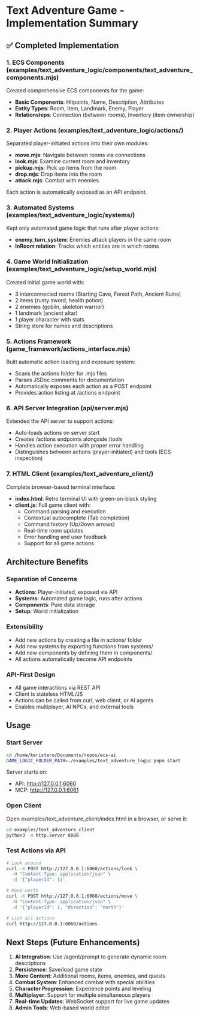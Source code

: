 # Text Adventure Game - Implementation Summary

## ✅ Completed Implementation

### 1. ECS Components (examples/text_adventure_logic/components/text_adventure_components.mjs)
Created comprehensive ECS components for the game:
- **Basic Components**: Hitpoints, Name, Description, Attributes
- **Entity Types**: Room, Item, Landmark, Enemy, Player
- **Relationships**: Connection (between rooms), Inventory (item ownership)

### 2. Player Actions (examples/text_adventure_logic/actions/)
Separated player-initiated actions into their own modules:
- **move.mjs**: Navigate between rooms via connections
- **look.mjs**: Examine current room and inventory
- **pickup.mjs**: Pick up items from the room
- **drop.mjs**: Drop items into the room
- **attack.mjs**: Combat with enemies

Each action is automatically exposed as an API endpoint.

### 3. Automated Systems (examples/text_adventure_logic/systems/)
Kept only automated game logic that runs after player actions:
- **enemy_turn_system**: Enemies attack players in the same room
- **InRoom relation**: Tracks which entities are in which rooms

### 4. Game World Initialization (examples/text_adventure_logic/setup_world.mjs)
Created initial game world with:
- 3 interconnected rooms (Starting Cave, Forest Path, Ancient Ruins)
- 2 items (rusty sword, health potion)
- 2 enemies (goblin, skeleton warrior)
- 1 landmark (ancient altar)
- 1 player character with stats
- String store for names and descriptions

### 5. Actions Framework (game_framework/actions_interface.mjs)
Built automatic action loading and exposure system:
- Scans the actions folder for .mjs files
- Parses JSDoc comments for documentation
- Automatically exposes each action as a POST endpoint
- Provides action listing at /actions endpoint

### 6. API Server Integration (api/server.mjs)
Extended the API server to support actions:
- Auto-loads actions on server start
- Creates /actions endpoints alongside /tools
- Handles action execution with proper error handling
- Distinguishes between actions (player-initiated) and tools (ECS inspection)

### 7. HTML Client (examples/text_adventure_client/)
Complete browser-based terminal interface:
- **index.html**: Retro terminal UI with green-on-black styling
- **client.js**: Full game client with:
  - Command parsing and execution
  - Contextual autocomplete (Tab completion)
  - Command history (Up/Down arrows)
  - Real-time room updates
  - Error handling and user feedback
  - Support for all game actions

## Architecture Benefits

### Separation of Concerns
- **Actions**: Player-initiated, exposed via API
- **Systems**: Automated game logic, runs after actions
- **Components**: Pure data storage
- **Setup**: World initialization

### Extensibility
- Add new actions by creating a file in actions/ folder
- Add new systems by exporting functions from systems/
- Add new components by defining them in components/
- All actions automatically become API endpoints

### API-First Design
- All game interactions via REST API
- Client is stateless HTML/JS
- Actions can be called from curl, web client, or AI agents
- Enables multiplayer, AI NPCs, and external tools

## Usage

### Start Server
```bash
cd /home/keristero/Documents/repos/ecs-ai
GAME_LOGIC_FOLDER_PATH=./examples/text_adventure_logic pnpm start
```

Server starts on:
- API: http://127.0.0.1:6060
- MCP: http://127.0.0.1:6061

### Open Client
Open examples/text_adventure_client/index.html in a browser, or serve it:
```bash
cd examples/text_adventure_client
python3 -m http.server 8080
```

### Test Actions via API
```bash
# Look around
curl -X POST http://127.0.0.1:6060/actions/look \
  -H "Content-Type: application/json" \
  -d '{"playerId": 1}'

# Move north
curl -X POST http://127.0.0.1:6060/actions/move \
  -H "Content-Type: application/json" \
  -d '{"playerId": 1, "direction": "north"}'

# List all actions
curl http://127.0.0.1:6060/actions
```

## Next Steps (Future Enhancements)

1. **AI Integration**: Use /agent/prompt to generate dynamic room descriptions
2. **Persistence**: Save/load game state
3. **More Content**: Additional rooms, items, enemies, and quests
4. **Combat System**: Enhanced combat with special abilities
5. **Character Progression**: Experience points and leveling
6. **Multiplayer**: Support for multiple simultaneous players
7. **Real-time Updates**: WebSocket support for live game updates
8. **Admin Tools**: Web-based world editor
